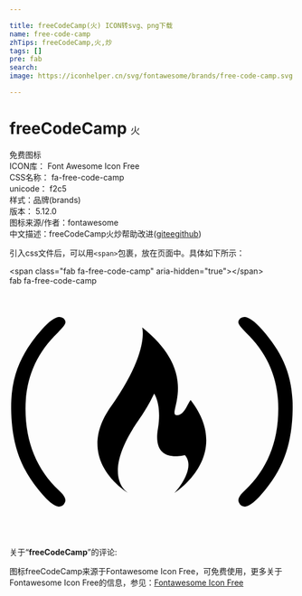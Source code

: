 ```yaml
---

title: freeCodeCamp(火) ICON转svg、png下载
name: free-code-camp
zhTips: freeCodeCamp,火,炒
tags: []
pre: fab
search: 
image: https://iconhelper.cn/svg/fontawesome/brands/free-code-camp.svg

---
```


# freeCodeCamp  <small style="font-size: 60%;font-weight: 100">火</small>


<div class="detail-page">
<p>
<span><span class="badge-success badge">免费图标</span> </span>
<br/>
<span>
ICON库：
<span class="badge-secondary badge">Font Awesome Icon Free</span> 
</span>
<br/>
<span>
CSS名称：
<span class="badge-secondary badge">fa-free-code-camp</span> 
</span>
<br/>
<span>
unicode：
<span class="badge-secondary badge">f2c5</span> 
<copy-btn content='f2c5' btn-title=""></copy-btn>
<copy-btn :content='String.fromCodePoint(parseInt("f2c5", 16))' btn-title="复制U"></copy-btn>
</span><br/><span>样式：<span class="badge-light badge">品牌(brands)</span></span>
<br/>
<span>
版本：
<span class="badge-secondary badge">5.12.0</span> 
</span>
<br/>
<span>图标来源/作者：<span class="badge-light badge">fontawesome</span></span> 
<br/>
<span class="zh-detail">中文描述：<span class="badge-primary badge">freeCodeCamp</span><span class="badge-primary badge">火</span><span class="badge-primary badge">炒</span><span class="help-link"><span>帮助改进</span>(<a href="https://gitee.com/liuwave/icon-helper/edit/master/json/fontawesome/brands/free-code-camp.json" target="_blank" rel="noopener noreferrer">gitee</a><a href="https://github.com/liuwave/icon-helper/edit/master/json/fontawesome/brands/free-code-camp.json" target="_blank" rel="noopener noreferrer">github</a></span>)</span><br/>
</p>
</div>
<div class="alert alert-dark">
  <i class="fab fa-free-code-camp fa-xs"></i>
  <i class="fab fa-free-code-camp fa-sm"></i>
  <i class="fab fa-free-code-camp fa-lg"></i>
  <i class="fab fa-free-code-camp fa-2x"></i>
  <i class="fab fa-free-code-camp fa-3x"></i>
  <i class="fab fa-free-code-camp fa-5x"></i>
  <i class="fab fa-free-code-camp fa-7x"></i>
</div>
<div>
  <p>引入css文件后，可以用<code>&lt;span&gt;</code>包裹，放在页面中。具体如下所示：    
  </p>
  <div class="alert alert-primary" style="font-size: 14px">
    &lt;span class="fab fa-free-code-camp" aria-hidden="true"&gt;&lt;/span&gt;
    <copy-btn content='<span class="fab fa-free-code-camp" aria-hidden="true"></span>'></copy-btn>
  </div>
  <div class="alert alert-secondary">
    <i class="fab fa-free-code-camp"
    style="font-size: 24px"
    aria-hidden="true"></i> fab fa-free-code-camp
    <copy-btn content="fab fa-free-code-camp" btn-title="复制图标名称"></copy-btn>
  </div>
</div>
<div id="svg" class="svg-wrap">
<svg xmlns="http://www.w3.org/2000/svg" viewBox="0 0 576 512"><path d="M97.22,96.21c10.36-10.65,16-17.12,16-21.9,0-2.76-1.92-5.51-3.83-7.42A14.81,14.81,0,0,0,101,64.05c-8.48,0-20.92,8.79-35.84,25.69C23.68,137,2.51,182.81,3.37,250.34s17.47,117,54.06,161.87C76.22,435.86,90.62,448,100.9,448a13.55,13.55,0,0,0,8.37-3.84c1.91-2.76,3.81-5.63,3.81-8.38,0-5.63-3.86-12.2-13.2-20.55-44.45-42.33-67.32-97-67.48-165C32.25,188.8,54,137.83,97.22,96.21ZM239.47,420.07c.58.37.91.55.91.55Zm93.79.55.17-.13C333.24,420.62,333.17,420.67,333.26,420.62Zm3.13-158.18c-16.24-4.15,50.41-82.89-68.05-177.17,0,0,15.54,49.38-62.83,159.57-74.27,104.35,23.46,168.73,34,175.23-6.73-4.35-47.4-35.7,9.55-128.64,11-18.3,25.53-34.87,43.5-72.16,0,0,15.91,22.45,7.6,71.13C287.7,364,354,342.91,355,343.94c22.75,26.78-17.72,73.51-21.58,76.55,5.49-3.65,117.71-78,33-188.1C360.43,238.4,352.62,266.59,336.39,262.44ZM510.88,89.69C496,72.79,483.52,64,475,64a14.81,14.81,0,0,0-8.39,2.84c-1.91,1.91-3.83,4.66-3.83,7.42,0,4.78,5.6,11.26,16,21.9,43.23,41.61,65,92.59,64.82,154.06-.16,68-23,122.63-67.48,165-9.34,8.35-13.18,14.92-13.2,20.55,0,2.75,1.9,5.62,3.81,8.38A13.61,13.61,0,0,0,475.1,448c10.28,0,24.68-12.13,43.47-35.79,36.59-44.85,53.14-94.38,54.06-161.87S552.32,137,510.88,89.69Z"/></svg>
</div>
<detail full-name='fa-free-code-camp'></detail>
<div class="icon-detail__container">
<p>关于“<b>freeCodeCamp</b>”的评论:</p>
</div>
<Vssue title="关于“freeCodeCamp”的评论" />    
<div><p>图标freeCodeCamp来源于Fontawesome Icon Free，可免费使用，更多关于  Fontawesome Icon Free的信息，参见：<a target="_blank" href="https://iconhelper.cn/fontawesome.html">Fontawesome Icon Free</a>
</p></div>
